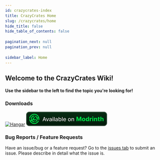 ```yaml
---
id: crazycrates-index
title: CrazyCrates Home
slug: /crazycrates/home
hide_title: false
hide_table_of_contents: false

pagination_next: null
pagination_prev: null

sidebar_label: Home
---
```

## Welcome to the CrazyCrates Wiki!
#### Use the sidebar to the left to find the topic you're looking for!

### Downloads
[![Hangar](https://raw.githubusercontent.com/intergrav/devins-badges/v3/assets/compact/available/hangar_46h.png)](https://hangar.papermc.io/CrazyCrew/CrazyCrates)
[![Modrinth](https://raw.githubusercontent.com/intergrav/devins-badges/v3/assets/compact/available/modrinth_46h.png)](https://modrinth.com/plugin/crazycrates)

### Bug Reports / Feature Requests
Have an issue/bug or a feature request? Go to the [issues tab](https://github.com/Crazy-Crew/CrazyCrates/issues) to submit an issue. Please describe in detail what the issue is.